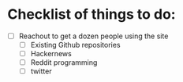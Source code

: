 Checklist of things to do:
============================
- [ ] Reachout to get a dozen people using the site 
  - [ ] Existing Github repositories
  - [ ] Hackernews
  - [ ] Reddit programming
  - [ ] twitter
